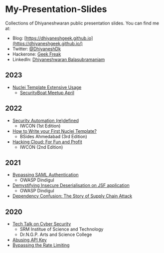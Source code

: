 # My-Presentation-Slides
Collections of Dhiyaneshwaran public presentation slides. You can find me at:
* Blog: [https://dhiyaneshgeek.github.io](https://dhiyaneshgeek.github.io/)
* Twitter: [@DhiyaneshDk](https://twitter.com/DhiyaneshDK)
* Hackerone: [Geek Freak](https://hackerone.com/geekfreak)
* LinkedIn: [Dhiyaneshwaran Balasubramaniam](https://www.linkedin.com/in/dhiyaneshwaran-balasubramaniam-27947a131/)

## 2023
* [Nuclei Template Extensive Usage](slides/Nuclei-Template-Extensive-Usage.pdf)
    * [SecurityBoat Meetup April](https://securityboat.in/events/sb-meetups-april-2023/)

## 2022
* [Security Automation (re)defined](slides/Security-Automation-(re)defined.pdf)
    * IWCON (1st Edition)
* [How to Write your First Nuclei Template?](slides/How-to-write-your-First-Nuclei-Template.pdf)
    * BSides Ahmedabad (3rd Edition)
* [Hacking Cloud: For Fun and Profit](slides/Hacking-Cloud-For-Fun-and-Profit.pdf)
    * IWCON (2nd Edition)

## 2021
* [Bypassing SAML Authentication](slides/Bypassing-SAML-Authentication.pdf)
    * OWASP Dindigul
* [Demystifying Insecure Deserialisation on JSF application](slides/)
    * OWASP Dindigul
* [Dependency Confusion: The Story of Supply Chain Attack](slides/Dependency-Confusion.pdf)

## 2020
* [Tech Talk on Cyber Security](slides/Tech-Talk-on-Cyber-Security.pdf)
    * SRM Institue of Science and Technology
    * Dr.N.G.P. Arts and Science College
* [Abusing API Key](slides/Abusing-API-Key.pdf)
* [Bypassing the Rate Limiting](slides/Bypassing-the-Rate-Limiting.pdf)

